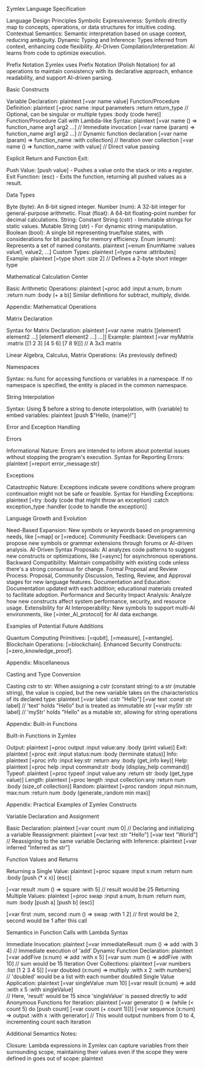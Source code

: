 Σymlex Language Specification

Language Design Principles
Symbolic Expressiveness: Symbols directly map to concepts, operations, or data structures for intuitive coding.
Contextual Semantics: Semantic interpretation based on usage context, reducing ambiguity.
Dynamic Typing and Inference: Types inferred from context, enhancing code flexibility.
AI-Driven Compilation/Interpretation: AI learns from code to optimize execution.

Prefix Notation
Σymlex uses Prefix Notation (Polish Notation) for all operations to maintain consistency with its declarative approach, enhance readability, and support AI-driven parsing.

Basic Constructs

Variable Declaration:
plaintext
[=var name value]
Function/Procedure Definition:
plaintext
[=proc name 
:input parameters
:return return_type  // Optional, can be singular or multiple types
:body (code here)]
Function/Procedure Call with Lambda-like Syntax:
plaintext
[=var name () => function_name arg1 arg2 ...]  // Immediate invocation
[=var name (param) => function_name arg1 arg2 ...]  // Dynamic function declaration
[=var name (param) => function_name :with collection]  // Iteration over collection
[=var name () => function_name :with value]  // Direct value passing

Explicit Return and Function Exit:

Push Value: [push value] - Pushes a value onto the stack or into a register.
Exit Function: (esc) - Exits the function, returning all pushed values as a result.

Data Types

Byte (byte): An 8-bit signed integer.
Number (num): A 32-bit integer for general-purpose arithmetic.
Float (float): A 64-bit floating-point number for decimal calculations.
String:
Constant String (cstr) - Immutable strings for static values.
Mutable String (str) - For dynamic string manipulation.
Boolean (bool): A single bit representing true/false states, with considerations for bit packing for memory efficiency.
Enum (enum): Represents a set of named constants.
plaintext
[=enum EnumName 
:values value1, value2, ...]
Custom Types:
plaintext
[=type name :attributes]
Example:
plaintext
[=type short :size 2]  // Defines a 2-byte short integer type

Mathematical Calculation Center

Basic Arithmetic Operations:
plaintext
[=proc add 
:input a:num, b:num
:return num
:body (+ a b)]
Similar definitions for subtract, multiply, divide.

Appendix: Mathematical Operations

Matrix Declaration

Syntax for Matrix Declaration:
plaintext
[=var name :matrix [[element1 element2 ...] [element1 element2 ...] ...]]
Example:
plaintext
[=var myMatrix :matrix [[1 2 3] [4 5 6] [7 8 9]]]  // A 3x3 matrix

Linear Algebra, Calculus, Matrix Operations: (As previously defined)

Namespaces

Syntax: ns.func for accessing functions or variables in a namespace. If no namespace is specified, the entity is placed in the common namespace.

String Interpolation

Syntax: Using $ before a string to denote interpolation, with {variable} to embed variables:
plaintext
[push $"Hello, {name}!"]

Error and Exception Handling

Errors

Informational Nature: Errors are intended to inform about potential issues without stopping the program's execution.
Syntax for Reporting Errors:
plaintext
[=report error_message:str]

Exceptions

Catastrophic Nature: Exceptions indicate severe conditions where program continuation might not be safe or feasible.
Syntax for Handling Exceptions:
plaintext
[=try 
:body (code that might throw an exception)
:catch exception_type 
:handler (code to handle the exception)]

Language Growth and Evolution

Need-Based Expansion: New symbols or keywords based on programming needs, like [=map] or [=reduce].
Community Feedback: Developers can propose new symbols or grammar extensions through forums or AI-driven analysis.
AI-Driven Syntax Proposals: AI analyzes code patterns to suggest new constructs or optimizations, like [=async] for asynchronous operations.
Backward Compatibility: Maintain compatibility with existing code unless there's a strong consensus for change.
Formal Proposal and Review Process: Proposal, Community Discussion, Testing, Review, and Approval stages for new language features.
Documentation and Education: Documentation updated with each addition; educational materials created to facilitate adoption.
Performance and Security Impact Analysis: Analyze how new constructs affect system performance, security, and resource usage.
Extensibility for AI Interoperability: New symbols to support multi-AI environments, like [=inter_AI_protocol] for AI data exchange.

Examples of Potential Future Additions

Quantum Computing Primitives: [=qubit], [=measure], [=entangle].
Blockchain Operations: [=blockchain].
Enhanced Security Constructs: [=zero_knowledge_proof].

Appendix: Miscellaneous

Casting and Type Conversion

Casting cstr to str:
When assigning a cstr (constant string) to a str (mutable string), the value is copied, but the new variable takes on the characteristics of its declared type:
plaintext
[=var label :cstr "Hello"]
[=var text :const str label]  // 'text' holds "Hello" but is treated as immutable str
[=var myStr :str label]       // 'myStr' holds "Hello" as a mutable str, allowing for string operations

Appendix: Built-in Functions

Built-in Functions in Σymlex

Output:
plaintext
[=proc output 
:input value:any
:body (print value)]
Exit:
plaintext
[=proc exit 
:input status:num
:body (terminate status)]
Info:
plaintext
[=proc info 
:input key:str
:return any
:body (get_info key)]
Help:
plaintext
[=proc help 
:input command:str
:body (display_help command)]
Typeof:
plaintext
[=proc typeof 
:input value:any
:return str
:body (get_type value)]
Length:
plaintext
[=proc length 
:input collection:any
:return num
:body (size_of collection)]
Random:
plaintext
[=proc random 
:input min:num, max:num
:return num
:body (generate_random min max)]

Appendix: Practical Examples of Σymlex Constructs

Variable Declaration and Assignment

Basic Declaration:
plaintext
[=var count :num 0]  // Declaring and initializing a variable
Reassignment:
plaintext
[=var text :str "Hello"]
[=var text "World"]  // Reassigning to the same variable
Declaring with Inference:
plaintext
[=var inferred "Inferred as str"]

Function Values and Returns

Returning a Single Value:
plaintext
[=proc square 
:input x:num
:return num
:body [push (* x x)] (esc)]

[=var result :num () => square :with 5]  // result would be 25
Returning Multiple Values:
plaintext
[=proc swap 
:input a:num, b:num
:return num, num
:body [push a] [push b] (esc)]

[=var first :num, second :num () => swap :with 1 2]
// first would be 2, second would be 1 after this call

Semantics in Function Calls with Lambda Syntax

Immediate Invocation:
plaintext
[=var immediateResult :num () => add :with 3 4]  // Immediate execution of 'add'
Dynamic Function Declaration:
plaintext
[=var addFive (x:num) => add :with x 5]
[=var sum :num () => addFive :with 10]  // sum would be 15
Iteration Over Collections:
plaintext
[=var numbers :list [1 2 3 4 5]]
[=var doubled (x:num) => multiply :with x 2 :with numbers]  
// 'doubled' would be a list with each number doubled
Single Value Application:
plaintext
[=var singleValue :num 10]
[=var result (x:num) => add :with x 5 :with singleValue]  
// Here, 'result' would be 15 since 'singleValue' is passed directly to add
Anonymous Functions for Iteration:
plaintext
[=var generator () => (while (< count 5) do [push count] [=var count (+ count 1)])]
[=var sequence (x:num) => output :with x :with generator]
// This would output numbers from 0 to 4, incrementing count each iteration

Additional Semantics Notes:

Closure: Lambda expressions in Σymlex can capture variables from their surrounding scope, maintaining their values even if the scope they were defined in goes out of scope:
plaintext
